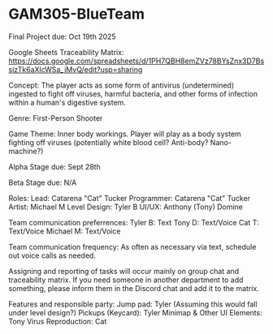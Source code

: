 # GAM305-BlueTeam

Final Project due: Oct 19th 2025

Google Sheets Traceability Matrix: https://docs.google.com/spreadsheets/d/1PH7QBH8emZVz78BYsZnx3D7BssizTk6aXlcWSa_jMvQ/edit?usp=sharing

Concept: The player acts as some form of antivirus (undetermined) ingested to fight off viruses, harmful bacteria, and other forms of infection within a human's digestive system.

Genre: First-Person Shooter

Game Theme: Inner body workings. Player will play as a body system fighting off viruses (potentially white blood cell? Anti-body? Nano-machine?)

Alpha Stage due: Sept 28th

Beta Stage due: N/A

Roles:
Lead: Catarena "Cat" Tucker 
Programmer: Catarena "Cat" Tucker
Artist: Michael M
Level Design: Tyler B
UI/UX: Anthony (Tony) Domine

Team communication preferrences:
Tyler B: Text
Tony D: Text/Voice
Cat T: Text/Voice
Michael M: Text/Voice

Team communication frequency:
As often as necessary via text, schedule out voice calls as needed.

Assigning and reporting of tasks will occur mainly on group chat and traceability matrix. If you need someone in another department to add something, please inform them in the Discord chat and add it to the matrix.

Features and responsible party:
Jump pad: Tyler (Assuming this would fall under level design?)
Pickups (Keycard): Tyler
Minimap & Other UI Elements: Tony
Virus Reproduction: Cat
